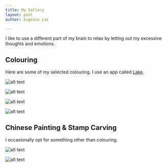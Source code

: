 ```yaml
---
title: My Gallery
layout: post
author: Eugenie Lai

---
```


I like to use a different part of my brain to relax by letting out my excessive thoughts and emotions. 

## Colouring

Here are some of my selected colouring. I use an app called [Lake](https://www.lakecoloring.com/).

![alt text][girl-with-flowers]

[girl-with-flowers]: /assets/miscellaneous/girl-with-flowers.JPG "girl-with-flowers.jpg"

![alt text][a-love-story]

[a-love-story]: /assets/miscellaneous/a-love-story.JPG "a-love-story.jpg"

![alt text][town]

[town]: /assets/miscellaneous/town.JPG "town.jpg"

![alt text][cake-by-the-ocean]

[cake-by-the-ocean]: /assets/miscellaneous/cake-by-the-ocean.JPG "cake-by-the-ocean.jpg"

## Chinese Painting & Stamp Carving

I occasionally opt for something other than colouring.

![alt text][lotus-n-moon]

[lotus-n-moon]: /assets/miscellaneous/lotus-n-moon.JPG "lotus-n-moon.jpg"

![alt text][stamps]

[stamps]: /assets/miscellaneous/stamps.JPG "stamps.jpg"